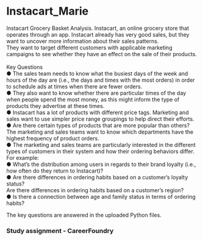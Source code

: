 # Instacart_Marie
Instacart Grocery Basket Analysis. Instacart, an online grocery store that operates through an app. Instacart already has very good sales, but they want to uncover more information about their sales patterns. 
<br/> They want to target different customers with applicable marketing campaigns to see whether they have an effect on the sale of their products.  
<br/>Key Questions
<br/>● The sales team needs to know what the busiest days of the week and hours of the day are (i.e., the days and times with the most orders) in order to schedule ads at times when there are fewer orders.
<br/>● They also want to know whether there are particular times of the day when people spend the most money, as this might inform the type of products they advertise at these times.
<br/>● Instacart has a lot of products with different price tags. Marketing and sales want to use
simpler price range groupings to help direct their efforts.
<br/>● Are there certain types of products that are more popular than others? The marketing
and sales teams want to know which departments have the highest frequency of product
orders.
<br/>● The marketing and sales teams are particularly interested in the different types of
customers in their system and how their ordering behaviors differ. For example:
<br/>● What’s the distribution among users in regards to their brand loyalty (i.e., how
often do they return to Instacart)?
<br/>● Are there differences in ordering habits based on a customer’s loyalty status?
<br/>Are there differences in ordering habits based on a customer’s region?
<br/>● Is there a connection between age and family status in terms of ordering habits?

The key questions are answered in the uploaded Python files.


### **Study assignment - CareerFoundry**
